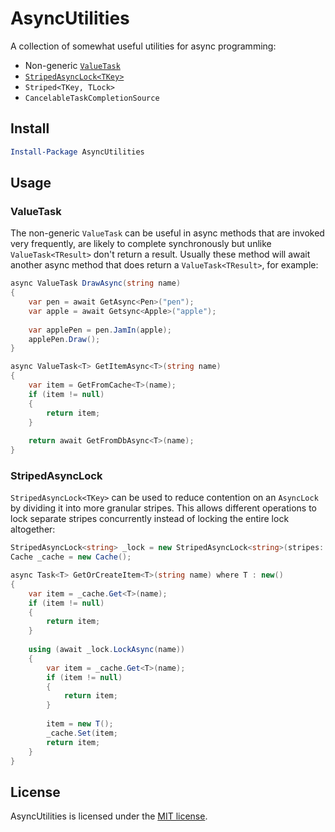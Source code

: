 # AsyncUtilities

A collection of somewhat useful utilities for async programming:

- Non-generic [`ValueTask`](#valuetask)
- [`StripedAsyncLock<TKey>`](#stripedasynclock)
- `Striped<TKey, TLock>`
- `CancelableTaskCompletionSource`

## Install

```powershell
Install-Package AsyncUtilities
```

## Usage

### <a id="valueTask">ValueTask</a>
The non-generic `ValueTask` can be useful in async methods that are invoked very frequently, are likely to complete synchronously but unlike `ValueTask<TResult>` don't return a result. Usually these method will await another async method that does return a `ValueTask<TResult>`, for example:

```C#
async ValueTask DrawAsync(string name)
{
    var pen = await GetAsync<Pen>("pen");
    var apple = await Getsync<Apple>("apple");
    
    var applePen = pen.JamIn(apple);
    applePen.Draw();
}

async ValueTask<T> GetItemAsync<T>(string name)
{
    var item = GetFromCache<T>(name);
    if (item != null)
    {
        return item;
    }
    
    return await GetFromDbAsync<T>(name);
}
```

### <a id="stripedasynclock">StripedAsyncLock</a>
`StripedAsyncLock<TKey>` can be used to reduce contention on an `AsyncLock` by dividing it into more granular stripes. This allows different operations to lock separate stripes concurrently instead of locking the entire lock altogether:

```C#
StripedAsyncLock<string> _lock = new StripedAsyncLock<string>(stripes: 100);
Cache _cache = new Cache();

async Task<T> GetOrCreateItem<T>(string name) where T : new()
{
    var item = _cache.Get<T>(name);
    if (item != null)
    {
        return item;
    }
    
    using (await _lock.LockAsync(name))
    {
        var item = _cache.Get<T>(name);
        if (item != null)
        {
            return item;
        }
        
        item = new T();
        _cache.Set(item;
        return item;
    }
}
```

## License

AsyncUtilities is licensed under the [MIT license](LICENSE).
